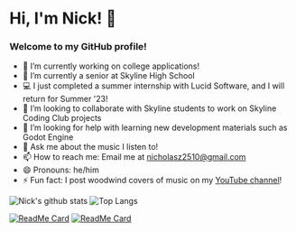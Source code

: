 # Hi, I'm Nick! 👋

### Welcome to my GitHub profile!

- 🔭 I’m currently working on college applications!
- 🌱 I’m currently a senior at Skyline High School
- 💻 I just completed a summer internship with Lucid Software, and I will return for Summer '23!
- 👯 I’m looking to collaborate with Skyline students to work on Skyline Coding Club projects
- 🤔 I’m looking for help with learning new development materials such as Godot Engine
- 💬 Ask me about the music I listen to!
- 📫 How to reach me: Email me at <nicholasz2510@gmail.com>
- 😄 Pronouns: he/him
- ⚡ Fun fact: I post woodwind covers of music on my [YouTube channel](https://www.youtube.com/nicholasz2510)!

![Nick's github stats](https://github-readme-stats-ruby-one.vercel.app/api?username=nicholasz2510&theme=algolia&show_icons=true&count_private=true)
![Top Langs](https://github-readme-stats-ruby-one.vercel.app/api/top-langs/?username=nicholasz2510&layout=compact&theme=algolia)

[![ReadMe Card](https://github-readme-stats-ruby-one.vercel.app/api/pin/?username=nicholasz2510&repo=General&theme=algolia)](https://github.com/nicholasz2510/General)
[![ReadMe Card](https://github-readme-stats-ruby-one.vercel.app/api/pin/?username=nicholasz2510&repo=nicholasz2510.github.io&theme=algolia)](https://github.com/nicholasz2510/nicholasz2510.github.io)

<!--
-->
